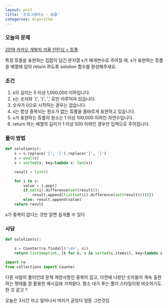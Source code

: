 ```yaml
---
layout: post
title: '프로그래머스 - 튜플'
categories: Algorithm
---
```


### 오늘의 문제

[2019 카카오 개발자 겨울 인턴십 > 튜플](https://programmers.co.kr/learn/courses/30/lessons/64065)

특정 튜플을 표현하는 집합이 담긴 문자열 s가 매개변수로 주어질 때, s가 표현하는 튜플을 배열에 담아 return 하도록 solution 함수를 완성해주세요.



### 조건

1. s의 길이는 5 이상 1,000,000 이하입니다.
2. s는 숫자와 '{', '}', ',' 로만 이루어져 있습니다.
3. 숫자가 0으로 시작하는 경우는 없습니다.
4. s는 항상 중복되는 원소가 없는 튜플을 올바르게 표현하고 있습니다.
5. s가 표현하는 튜플의 원소는 1 이상 100,000 이하인 자연수입니다.
6. return 하는 배열의 길이가 1 이상 500 이하인 경우만 입력으로 주어집니다.



  

### 풀이 방법

```python
def solution(s):
    s = s.replace('{', '[').replace('}', ']')
    s = eval(s)
    s = sorted(s, key=lambda x: len(x))

    result = list()

    for i in s:
        value = i.pop()
        if set(i).difference(set(result)):
            result.append(list(set(i).difference(set(result)))[0])
        else: result.append(value)
    return result
```

s가 중복이 없다는 것만 알면 쉽게풀 수 있다






### 사담

```python
def solution(s):

    s = Counter(re.findall('\d+', s))
    return list(map(int, [k for k, v in sorted(s.items(), key=lambda x: x[1], reverse=True)]))

import re
from collections import Counter
```

다른 사람의 풀이인데 문제 제한사항인 중복이 없고, 이전에 나왔던 숫자들이 계속 출현하는 형태를 잘 활용한 예시길래 가져왔다. 평소 내가 푸는 풀이 스타일이랑 비슷하기도 한 것 같고 ? 

오늘은 3시간 자고 일어나서 머리가 굳었다 암튼 그런것임